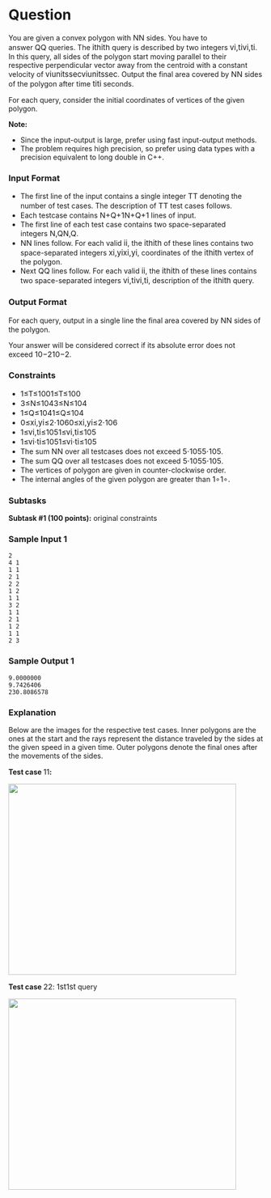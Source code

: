 # Question
<p class=" mathjax-support">You are given a convex polygon with&nbsp;<span id="MathJax-Element-1-Frame" class="MathJax" style="box-sizing: border-box; display: inline; font-style: normal; font-weight: normal; line-height: normal; font-size: 15px; text-indent: 0px; text-align: left; text-transform: none; letter-spacing: normal; word-spacing: normal; overflow-wrap: normal; white-space: nowrap; float: none; direction: ltr; max-width: none; max-height: none; min-width: 0px; min-height: 0px; border: 0px; padding: 0px; margin: 0px; position: relative;" tabindex="0" role="presentation" data-mathml="&lt;math xmlns=&quot;http://www.w3.org/1998/Math/MathML&quot;&gt;&lt;mi&gt;N&lt;/mi&gt;&lt;/math&gt;"><span id="MathJax-Span-1" class="math"><span id="MathJax-Span-2" class="mrow"><span id="MathJax-Span-3" class="mi">N</span></span></span><span class="MJX_Assistive_MathML" role="presentation">N</span></span>&nbsp;sides. You have to answer&nbsp;<span id="MathJax-Element-2-Frame" class="MathJax" style="box-sizing: border-box; display: inline; font-style: normal; font-weight: normal; line-height: normal; font-size: 15px; text-indent: 0px; text-align: left; text-transform: none; letter-spacing: normal; word-spacing: normal; overflow-wrap: normal; white-space: nowrap; float: none; direction: ltr; max-width: none; max-height: none; min-width: 0px; min-height: 0px; border: 0px; padding: 0px; margin: 0px; position: relative;" tabindex="0" role="presentation" data-mathml="&lt;math xmlns=&quot;http://www.w3.org/1998/Math/MathML&quot;&gt;&lt;mi&gt;Q&lt;/mi&gt;&lt;/math&gt;"><span id="MathJax-Span-4" class="math"><span id="MathJax-Span-5" class="mrow"><span id="MathJax-Span-6" class="mi">Q</span></span></span><span class="MJX_Assistive_MathML" role="presentation">Q</span></span>&nbsp;queries. The&nbsp;<span id="MathJax-Element-3-Frame" class="MathJax" style="box-sizing: border-box; display: inline; font-style: normal; font-weight: normal; line-height: normal; font-size: 15px; text-indent: 0px; text-align: left; text-transform: none; letter-spacing: normal; word-spacing: normal; overflow-wrap: normal; white-space: nowrap; float: none; direction: ltr; max-width: none; max-height: none; min-width: 0px; min-height: 0px; border: 0px; padding: 0px; margin: 0px; position: relative;" tabindex="0" role="presentation" data-mathml="&lt;math xmlns=&quot;http://www.w3.org/1998/Math/MathML&quot;&gt;&lt;msup&gt;&lt;mi&gt;i&lt;/mi&gt;&lt;mrow class=&quot;MJX-TeXAtom-ORD&quot;&gt;&lt;mi&gt;t&lt;/mi&gt;&lt;mi&gt;h&lt;/mi&gt;&lt;/mrow&gt;&lt;/msup&gt;&lt;/math&gt;"><span id="MathJax-Span-7" class="math"><span id="MathJax-Span-8" class="mrow"><span id="MathJax-Span-9" class="msubsup"><span id="MathJax-Span-10" class="mi">i</span><span id="MathJax-Span-11" class="texatom"><span id="MathJax-Span-12" class="mrow"><span id="MathJax-Span-13" class="mi">t</span><span id="MathJax-Span-14" class="mi">h</span></span></span></span></span></span><span class="MJX_Assistive_MathML" role="presentation">ith</span></span>&nbsp;query is described by two integers&nbsp;<span id="MathJax-Element-4-Frame" class="MathJax" style="box-sizing: border-box; display: inline; font-style: normal; font-weight: normal; line-height: normal; font-size: 15px; text-indent: 0px; text-align: left; text-transform: none; letter-spacing: normal; word-spacing: normal; overflow-wrap: normal; white-space: nowrap; float: none; direction: ltr; max-width: none; max-height: none; min-width: 0px; min-height: 0px; border: 0px; padding: 0px; margin: 0px; position: relative;" tabindex="0" role="presentation" data-mathml="&lt;math xmlns=&quot;http://www.w3.org/1998/Math/MathML&quot;&gt;&lt;msub&gt;&lt;mi&gt;v&lt;/mi&gt;&lt;mi&gt;i&lt;/mi&gt;&lt;/msub&gt;&lt;mo&gt;,&lt;/mo&gt;&lt;msub&gt;&lt;mi&gt;t&lt;/mi&gt;&lt;mi&gt;i&lt;/mi&gt;&lt;/msub&gt;&lt;/math&gt;"><span id="MathJax-Span-15" class="math"><span id="MathJax-Span-16" class="mrow"><span id="MathJax-Span-17" class="msubsup"><span id="MathJax-Span-18" class="mi">v</span><span id="MathJax-Span-19" class="mi">i</span></span><span id="MathJax-Span-20" class="mo">,</span><span id="MathJax-Span-21" class="msubsup"><span id="MathJax-Span-22" class="mi">t</span><span id="MathJax-Span-23" class="mi">i</span></span></span></span><span class="MJX_Assistive_MathML" role="presentation">vi,ti</span></span>. In this query, all sides of the polygon start moving parallel to their respective perpendicular vector away from the centroid with a constant velocity of&nbsp;<span id="MathJax-Element-5-Frame" class="MathJax" style="box-sizing: border-box; display: inline; font-style: normal; font-weight: normal; line-height: normal; font-size: 15px; text-indent: 0px; text-align: left; text-transform: none; letter-spacing: normal; word-spacing: normal; overflow-wrap: normal; white-space: nowrap; float: none; direction: ltr; max-width: none; max-height: none; min-width: 0px; min-height: 0px; border: 0px; padding: 0px; margin: 0px; position: relative;" tabindex="0" role="presentation" data-mathml="&lt;math xmlns=&quot;http://www.w3.org/1998/Math/MathML&quot;&gt;&lt;msub&gt;&lt;mi&gt;v&lt;/mi&gt;&lt;mi&gt;i&lt;/mi&gt;&lt;/msub&gt;&lt;mfrac&gt;&lt;mrow&gt;&lt;mi&gt;u&lt;/mi&gt;&lt;mi&gt;n&lt;/mi&gt;&lt;mi&gt;i&lt;/mi&gt;&lt;mi&gt;t&lt;/mi&gt;&lt;mi&gt;s&lt;/mi&gt;&lt;/mrow&gt;&lt;mrow&gt;&lt;mi&gt;s&lt;/mi&gt;&lt;mi&gt;e&lt;/mi&gt;&lt;mi&gt;c&lt;/mi&gt;&lt;/mrow&gt;&lt;/mfrac&gt;&lt;/math&gt;"><span id="MathJax-Span-24" class="math"><span id="MathJax-Span-25" class="mrow"><span id="MathJax-Span-26" class="msubsup"><span id="MathJax-Span-27" class="mi">v</span><span id="MathJax-Span-28" class="mi">i</span></span><span id="MathJax-Span-29" class="mfrac"><span id="MathJax-Span-30" class="mrow"><span id="MathJax-Span-31" class="mi">u</span><span id="MathJax-Span-32" class="mi">n</span><span id="MathJax-Span-33" class="mi">i</span><span id="MathJax-Span-34" class="mi">t</span><span id="MathJax-Span-35" class="mi">s</span></span><span id="MathJax-Span-36" class="mrow"><span id="MathJax-Span-37" class="mi">s</span><span id="MathJax-Span-38" class="mi">e</span><span id="MathJax-Span-39" class="mi">c</span></span></span></span></span><span class="MJX_Assistive_MathML" role="presentation">viunitssec</span></span>. Output the final area covered by&nbsp;<span id="MathJax-Element-6-Frame" class="MathJax" style="box-sizing: border-box; display: inline; font-style: normal; font-weight: normal; line-height: normal; font-size: 15px; text-indent: 0px; text-align: left; text-transform: none; letter-spacing: normal; word-spacing: normal; overflow-wrap: normal; white-space: nowrap; float: none; direction: ltr; max-width: none; max-height: none; min-width: 0px; min-height: 0px; border: 0px; padding: 0px; margin: 0px; position: relative;" tabindex="0" role="presentation" data-mathml="&lt;math xmlns=&quot;http://www.w3.org/1998/Math/MathML&quot;&gt;&lt;mi&gt;N&lt;/mi&gt;&lt;/math&gt;"><span id="MathJax-Span-40" class="math"><span id="MathJax-Span-41" class="mrow"><span id="MathJax-Span-42" class="mi">N</span></span></span><span class="MJX_Assistive_MathML" role="presentation">N</span></span>&nbsp;sides of the polygon after time&nbsp;<span id="MathJax-Element-7-Frame" class="MathJax" style="box-sizing: border-box; display: inline; font-style: normal; font-weight: normal; line-height: normal; font-size: 15px; text-indent: 0px; text-align: left; text-transform: none; letter-spacing: normal; word-spacing: normal; overflow-wrap: normal; white-space: nowrap; float: none; direction: ltr; max-width: none; max-height: none; min-width: 0px; min-height: 0px; border: 0px; padding: 0px; margin: 0px; position: relative;" tabindex="0" role="presentation" data-mathml="&lt;math xmlns=&quot;http://www.w3.org/1998/Math/MathML&quot;&gt;&lt;msub&gt;&lt;mi&gt;t&lt;/mi&gt;&lt;mi&gt;i&lt;/mi&gt;&lt;/msub&gt;&lt;/math&gt;"><span id="MathJax-Span-43" class="math"><span id="MathJax-Span-44" class="mrow"><span id="MathJax-Span-45" class="msubsup"><span id="MathJax-Span-46" class="mi">t</span><span id="MathJax-Span-47" class="mi">i</span></span></span></span><span class="MJX_Assistive_MathML" role="presentation">ti</span></span>&nbsp;seconds.</p>
<p class=" mathjax-support">For each query, consider the initial coordinates of vertices of the given polygon.</p>
<p class=" mathjax-support"><strong class=" mathjax-support">Note:</strong></p>
<ul class=" mathjax-support">
<li class=" mathjax-support">Since the input-output is large, prefer using fast input-output methods.</li>
<li class=" mathjax-support">The problem requires high precision, so prefer using data types with a precision equivalent to long double in C++.</li>
</ul>
<h3 class=" mathjax-support">Input Format</h3>
<ul class=" mathjax-support">
<li class=" mathjax-support">The first line of the input contains a single integer&nbsp;<span id="MathJax-Element-8-Frame" class="MathJax" style="box-sizing: border-box; display: inline; font-style: normal; font-weight: normal; line-height: normal; font-size: 15px; text-indent: 0px; text-align: left; text-transform: none; letter-spacing: normal; word-spacing: normal; overflow-wrap: normal; white-space: nowrap; float: none; direction: ltr; max-width: none; max-height: none; min-width: 0px; min-height: 0px; border: 0px; padding: 0px; margin: 0px; position: relative;" tabindex="0" role="presentation" data-mathml="&lt;math xmlns=&quot;http://www.w3.org/1998/Math/MathML&quot;&gt;&lt;mi&gt;T&lt;/mi&gt;&lt;/math&gt;"><span id="MathJax-Span-48" class="math"><span id="MathJax-Span-49" class="mrow"><span id="MathJax-Span-50" class="mi">T</span></span></span><span class="MJX_Assistive_MathML" role="presentation">T</span></span>&nbsp;denoting the number of test cases. The description of&nbsp;<span id="MathJax-Element-9-Frame" class="MathJax" style="box-sizing: border-box; display: inline; font-style: normal; font-weight: normal; line-height: normal; font-size: 15px; text-indent: 0px; text-align: left; text-transform: none; letter-spacing: normal; word-spacing: normal; overflow-wrap: normal; white-space: nowrap; float: none; direction: ltr; max-width: none; max-height: none; min-width: 0px; min-height: 0px; border: 0px; padding: 0px; margin: 0px; position: relative;" tabindex="0" role="presentation" data-mathml="&lt;math xmlns=&quot;http://www.w3.org/1998/Math/MathML&quot;&gt;&lt;mi&gt;T&lt;/mi&gt;&lt;/math&gt;"><span id="MathJax-Span-51" class="math"><span id="MathJax-Span-52" class="mrow"><span id="MathJax-Span-53" class="mi">T</span></span></span><span class="MJX_Assistive_MathML" role="presentation">T</span></span>&nbsp;test cases follows.</li>
<li class=" mathjax-support">Each testcase contains&nbsp;<span id="MathJax-Element-10-Frame" class="MathJax" style="box-sizing: border-box; display: inline; font-style: normal; font-weight: normal; line-height: normal; font-size: 15px; text-indent: 0px; text-align: left; text-transform: none; letter-spacing: normal; word-spacing: normal; overflow-wrap: normal; white-space: nowrap; float: none; direction: ltr; max-width: none; max-height: none; min-width: 0px; min-height: 0px; border: 0px; padding: 0px; margin: 0px; position: relative;" tabindex="0" role="presentation" data-mathml="&lt;math xmlns=&quot;http://www.w3.org/1998/Math/MathML&quot;&gt;&lt;mi&gt;N&lt;/mi&gt;&lt;mo&gt;+&lt;/mo&gt;&lt;mi&gt;Q&lt;/mi&gt;&lt;mo&gt;+&lt;/mo&gt;&lt;mn&gt;1&lt;/mn&gt;&lt;/math&gt;"><span id="MathJax-Span-54" class="math"><span id="MathJax-Span-55" class="mrow"><span id="MathJax-Span-56" class="mi">N</span><span id="MathJax-Span-57" class="mo">+</span><span id="MathJax-Span-58" class="mi">Q</span><span id="MathJax-Span-59" class="mo">+</span><span id="MathJax-Span-60" class="mn">1</span></span></span><span class="MJX_Assistive_MathML" role="presentation">N+Q+1</span></span>&nbsp;lines of input.</li>
<li class=" mathjax-support">The first line of each test case contains two space-separated integers&nbsp;<span id="MathJax-Element-11-Frame" class="MathJax" style="box-sizing: border-box; display: inline; font-style: normal; font-weight: normal; line-height: normal; font-size: 15px; text-indent: 0px; text-align: left; text-transform: none; letter-spacing: normal; word-spacing: normal; overflow-wrap: normal; white-space: nowrap; float: none; direction: ltr; max-width: none; max-height: none; min-width: 0px; min-height: 0px; border: 0px; padding: 0px; margin: 0px; position: relative;" tabindex="0" role="presentation" data-mathml="&lt;math xmlns=&quot;http://www.w3.org/1998/Math/MathML&quot;&gt;&lt;mi&gt;N&lt;/mi&gt;&lt;mo&gt;,&lt;/mo&gt;&lt;mi&gt;Q&lt;/mi&gt;&lt;/math&gt;"><span id="MathJax-Span-61" class="math"><span id="MathJax-Span-62" class="mrow"><span id="MathJax-Span-63" class="mi">N</span><span id="MathJax-Span-64" class="mo">,</span><span id="MathJax-Span-65" class="mi">Q</span></span></span><span class="MJX_Assistive_MathML" role="presentation">N,Q</span></span>.</li>
<li class=" mathjax-support"><span id="MathJax-Element-12-Frame" class="MathJax" style="box-sizing: border-box; display: inline; font-style: normal; font-weight: normal; line-height: normal; font-size: 15px; text-indent: 0px; text-align: left; text-transform: none; letter-spacing: normal; word-spacing: normal; overflow-wrap: normal; white-space: nowrap; float: none; direction: ltr; max-width: none; max-height: none; min-width: 0px; min-height: 0px; border: 0px; padding: 0px; margin: 0px; position: relative;" tabindex="0" role="presentation" data-mathml="&lt;math xmlns=&quot;http://www.w3.org/1998/Math/MathML&quot;&gt;&lt;mi&gt;N&lt;/mi&gt;&lt;/math&gt;"><span id="MathJax-Span-66" class="math"><span id="MathJax-Span-67" class="mrow"><span id="MathJax-Span-68" class="mi">N</span></span></span><span class="MJX_Assistive_MathML" role="presentation">N</span></span>&nbsp;lines follow. For each valid&nbsp;<span id="MathJax-Element-13-Frame" class="MathJax" style="box-sizing: border-box; display: inline; font-style: normal; font-weight: normal; line-height: normal; font-size: 15px; text-indent: 0px; text-align: left; text-transform: none; letter-spacing: normal; word-spacing: normal; overflow-wrap: normal; white-space: nowrap; float: none; direction: ltr; max-width: none; max-height: none; min-width: 0px; min-height: 0px; border: 0px; padding: 0px; margin: 0px; position: relative;" tabindex="0" role="presentation" data-mathml="&lt;math xmlns=&quot;http://www.w3.org/1998/Math/MathML&quot;&gt;&lt;mi&gt;i&lt;/mi&gt;&lt;/math&gt;"><span id="MathJax-Span-69" class="math"><span id="MathJax-Span-70" class="mrow"><span id="MathJax-Span-71" class="mi">i</span></span></span><span class="MJX_Assistive_MathML" role="presentation">i</span></span>, the&nbsp;<span id="MathJax-Element-14-Frame" class="MathJax" style="box-sizing: border-box; display: inline; font-style: normal; font-weight: normal; line-height: normal; font-size: 15px; text-indent: 0px; text-align: left; text-transform: none; letter-spacing: normal; word-spacing: normal; overflow-wrap: normal; white-space: nowrap; float: none; direction: ltr; max-width: none; max-height: none; min-width: 0px; min-height: 0px; border: 0px; padding: 0px; margin: 0px; position: relative;" tabindex="0" role="presentation" data-mathml="&lt;math xmlns=&quot;http://www.w3.org/1998/Math/MathML&quot;&gt;&lt;msup&gt;&lt;mi&gt;i&lt;/mi&gt;&lt;mrow class=&quot;MJX-TeXAtom-ORD&quot;&gt;&lt;mi&gt;t&lt;/mi&gt;&lt;mi&gt;h&lt;/mi&gt;&lt;/mrow&gt;&lt;/msup&gt;&lt;/math&gt;"><span id="MathJax-Span-72" class="math"><span id="MathJax-Span-73" class="mrow"><span id="MathJax-Span-74" class="msubsup"><span id="MathJax-Span-75" class="mi">i</span><span id="MathJax-Span-76" class="texatom"><span id="MathJax-Span-77" class="mrow"><span id="MathJax-Span-78" class="mi">t</span><span id="MathJax-Span-79" class="mi">h</span></span></span></span></span></span><span class="MJX_Assistive_MathML" role="presentation">ith</span></span>&nbsp;of these lines contains two space-separated integers&nbsp;<span id="MathJax-Element-15-Frame" class="MathJax" style="box-sizing: border-box; display: inline; font-style: normal; font-weight: normal; line-height: normal; font-size: 15px; text-indent: 0px; text-align: left; text-transform: none; letter-spacing: normal; word-spacing: normal; overflow-wrap: normal; white-space: nowrap; float: none; direction: ltr; max-width: none; max-height: none; min-width: 0px; min-height: 0px; border: 0px; padding: 0px; margin: 0px; position: relative;" tabindex="0" role="presentation" data-mathml="&lt;math xmlns=&quot;http://www.w3.org/1998/Math/MathML&quot;&gt;&lt;msub&gt;&lt;mi&gt;x&lt;/mi&gt;&lt;mi&gt;i&lt;/mi&gt;&lt;/msub&gt;&lt;mo&gt;,&lt;/mo&gt;&lt;msub&gt;&lt;mi&gt;y&lt;/mi&gt;&lt;mi&gt;i&lt;/mi&gt;&lt;/msub&gt;&lt;/math&gt;"><span id="MathJax-Span-80" class="math"><span id="MathJax-Span-81" class="mrow"><span id="MathJax-Span-82" class="msubsup"><span id="MathJax-Span-83" class="mi">x</span><span id="MathJax-Span-84" class="mi">i</span></span><span id="MathJax-Span-85" class="mo">,</span><span id="MathJax-Span-86" class="msubsup"><span id="MathJax-Span-87" class="mi">y</span><span id="MathJax-Span-88" class="mi">i</span></span></span></span><span class="MJX_Assistive_MathML" role="presentation">xi,yi</span></span>, coordinates of the&nbsp;<span id="MathJax-Element-16-Frame" class="MathJax" style="box-sizing: border-box; display: inline; font-style: normal; font-weight: normal; line-height: normal; font-size: 15px; text-indent: 0px; text-align: left; text-transform: none; letter-spacing: normal; word-spacing: normal; overflow-wrap: normal; white-space: nowrap; float: none; direction: ltr; max-width: none; max-height: none; min-width: 0px; min-height: 0px; border: 0px; padding: 0px; margin: 0px; position: relative;" tabindex="0" role="presentation" data-mathml="&lt;math xmlns=&quot;http://www.w3.org/1998/Math/MathML&quot;&gt;&lt;msup&gt;&lt;mi&gt;i&lt;/mi&gt;&lt;mrow class=&quot;MJX-TeXAtom-ORD&quot;&gt;&lt;mi&gt;t&lt;/mi&gt;&lt;mi&gt;h&lt;/mi&gt;&lt;/mrow&gt;&lt;/msup&gt;&lt;/math&gt;"><span id="MathJax-Span-89" class="math"><span id="MathJax-Span-90" class="mrow"><span id="MathJax-Span-91" class="msubsup"><span id="MathJax-Span-92" class="mi">i</span><span id="MathJax-Span-93" class="texatom"><span id="MathJax-Span-94" class="mrow"><span id="MathJax-Span-95" class="mi">t</span><span id="MathJax-Span-96" class="mi">h</span></span></span></span></span></span><span class="MJX_Assistive_MathML" role="presentation">ith</span></span>&nbsp;vertex of the polygon.</li>
<li class=" mathjax-support">Next&nbsp;<span id="MathJax-Element-17-Frame" class="MathJax" style="box-sizing: border-box; display: inline; font-style: normal; font-weight: normal; line-height: normal; font-size: 15px; text-indent: 0px; text-align: left; text-transform: none; letter-spacing: normal; word-spacing: normal; overflow-wrap: normal; white-space: nowrap; float: none; direction: ltr; max-width: none; max-height: none; min-width: 0px; min-height: 0px; border: 0px; padding: 0px; margin: 0px; position: relative;" tabindex="0" role="presentation" data-mathml="&lt;math xmlns=&quot;http://www.w3.org/1998/Math/MathML&quot;&gt;&lt;mi&gt;Q&lt;/mi&gt;&lt;/math&gt;"><span id="MathJax-Span-97" class="math"><span id="MathJax-Span-98" class="mrow"><span id="MathJax-Span-99" class="mi">Q</span></span></span><span class="MJX_Assistive_MathML" role="presentation">Q</span></span>&nbsp;lines follow. For each valid&nbsp;<span id="MathJax-Element-18-Frame" class="MathJax" style="box-sizing: border-box; display: inline; font-style: normal; font-weight: normal; line-height: normal; font-size: 15px; text-indent: 0px; text-align: left; text-transform: none; letter-spacing: normal; word-spacing: normal; overflow-wrap: normal; white-space: nowrap; float: none; direction: ltr; max-width: none; max-height: none; min-width: 0px; min-height: 0px; border: 0px; padding: 0px; margin: 0px; position: relative;" tabindex="0" role="presentation" data-mathml="&lt;math xmlns=&quot;http://www.w3.org/1998/Math/MathML&quot;&gt;&lt;mi&gt;i&lt;/mi&gt;&lt;/math&gt;"><span id="MathJax-Span-100" class="math"><span id="MathJax-Span-101" class="mrow"><span id="MathJax-Span-102" class="mi">i</span></span></span><span class="MJX_Assistive_MathML" role="presentation">i</span></span>, the&nbsp;<span id="MathJax-Element-19-Frame" class="MathJax" style="box-sizing: border-box; display: inline; font-style: normal; font-weight: normal; line-height: normal; font-size: 15px; text-indent: 0px; text-align: left; text-transform: none; letter-spacing: normal; word-spacing: normal; overflow-wrap: normal; white-space: nowrap; float: none; direction: ltr; max-width: none; max-height: none; min-width: 0px; min-height: 0px; border: 0px; padding: 0px; margin: 0px; position: relative;" tabindex="0" role="presentation" data-mathml="&lt;math xmlns=&quot;http://www.w3.org/1998/Math/MathML&quot;&gt;&lt;msup&gt;&lt;mi&gt;i&lt;/mi&gt;&lt;mrow class=&quot;MJX-TeXAtom-ORD&quot;&gt;&lt;mi&gt;t&lt;/mi&gt;&lt;mi&gt;h&lt;/mi&gt;&lt;/mrow&gt;&lt;/msup&gt;&lt;/math&gt;"><span id="MathJax-Span-103" class="math"><span id="MathJax-Span-104" class="mrow"><span id="MathJax-Span-105" class="msubsup"><span id="MathJax-Span-106" class="mi">i</span><span id="MathJax-Span-107" class="texatom"><span id="MathJax-Span-108" class="mrow"><span id="MathJax-Span-109" class="mi">t</span><span id="MathJax-Span-110" class="mi">h</span></span></span></span></span></span><span class="MJX_Assistive_MathML" role="presentation">ith</span></span>&nbsp;of these lines contains two space-separated integers&nbsp;<span id="MathJax-Element-20-Frame" class="MathJax" style="box-sizing: border-box; display: inline; font-style: normal; font-weight: normal; line-height: normal; font-size: 15px; text-indent: 0px; text-align: left; text-transform: none; letter-spacing: normal; word-spacing: normal; overflow-wrap: normal; white-space: nowrap; float: none; direction: ltr; max-width: none; max-height: none; min-width: 0px; min-height: 0px; border: 0px; padding: 0px; margin: 0px; position: relative;" tabindex="0" role="presentation" data-mathml="&lt;math xmlns=&quot;http://www.w3.org/1998/Math/MathML&quot;&gt;&lt;msub&gt;&lt;mi&gt;v&lt;/mi&gt;&lt;mi&gt;i&lt;/mi&gt;&lt;/msub&gt;&lt;mo&gt;,&lt;/mo&gt;&lt;msub&gt;&lt;mi&gt;t&lt;/mi&gt;&lt;mi&gt;i&lt;/mi&gt;&lt;/msub&gt;&lt;/math&gt;"><span id="MathJax-Span-111" class="math"><span id="MathJax-Span-112" class="mrow"><span id="MathJax-Span-113" class="msubsup"><span id="MathJax-Span-114" class="mi">v</span><span id="MathJax-Span-115" class="mi">i</span></span><span id="MathJax-Span-116" class="mo">,</span><span id="MathJax-Span-117" class="msubsup"><span id="MathJax-Span-118" class="mi">t</span><span id="MathJax-Span-119" class="mi">i</span></span></span></span><span class="MJX_Assistive_MathML" role="presentation">vi,ti</span></span>, description of the&nbsp;<span id="MathJax-Element-21-Frame" class="MathJax" style="box-sizing: border-box; display: inline; font-style: normal; font-weight: normal; line-height: normal; font-size: 15px; text-indent: 0px; text-align: left; text-transform: none; letter-spacing: normal; word-spacing: normal; overflow-wrap: normal; white-space: nowrap; float: none; direction: ltr; max-width: none; max-height: none; min-width: 0px; min-height: 0px; border: 0px; padding: 0px; margin: 0px; position: relative;" tabindex="0" role="presentation" data-mathml="&lt;math xmlns=&quot;http://www.w3.org/1998/Math/MathML&quot;&gt;&lt;msup&gt;&lt;mi&gt;i&lt;/mi&gt;&lt;mrow class=&quot;MJX-TeXAtom-ORD&quot;&gt;&lt;mi&gt;t&lt;/mi&gt;&lt;mi&gt;h&lt;/mi&gt;&lt;/mrow&gt;&lt;/msup&gt;&lt;/math&gt;"><span id="MathJax-Span-120" class="math"><span id="MathJax-Span-121" class="mrow"><span id="MathJax-Span-122" class="msubsup"><span id="MathJax-Span-123" class="mi">i</span><span id="MathJax-Span-124" class="texatom"><span id="MathJax-Span-125" class="mrow"><span id="MathJax-Span-126" class="mi">t</span><span id="MathJax-Span-127" class="mi">h</span></span></span></span></span></span><span class="MJX_Assistive_MathML" role="presentation">ith</span></span>&nbsp;query.</li>
</ul>
<h3 class=" mathjax-support">Output Format</h3>
<p class=" mathjax-support">For each query, output in a single line the final area covered by&nbsp;<span id="MathJax-Element-22-Frame" class="MathJax" style="box-sizing: border-box; display: inline; font-style: normal; font-weight: normal; line-height: normal; font-size: 15px; text-indent: 0px; text-align: left; text-transform: none; letter-spacing: normal; word-spacing: normal; overflow-wrap: normal; white-space: nowrap; float: none; direction: ltr; max-width: none; max-height: none; min-width: 0px; min-height: 0px; border: 0px; padding: 0px; margin: 0px; position: relative;" tabindex="0" role="presentation" data-mathml="&lt;math xmlns=&quot;http://www.w3.org/1998/Math/MathML&quot;&gt;&lt;mi&gt;N&lt;/mi&gt;&lt;/math&gt;"><span id="MathJax-Span-128" class="math"><span id="MathJax-Span-129" class="mrow"><span id="MathJax-Span-130" class="mi">N</span></span></span><span class="MJX_Assistive_MathML" role="presentation">N</span></span>&nbsp;sides of the polygon.</p>
<p class=" mathjax-support">Your answer will be considered correct if its absolute error does not exceed&nbsp;<span id="MathJax-Element-23-Frame" class="MathJax" style="box-sizing: border-box; display: inline; font-style: normal; font-weight: normal; line-height: normal; font-size: 15px; text-indent: 0px; text-align: left; text-transform: none; letter-spacing: normal; word-spacing: normal; overflow-wrap: normal; white-space: nowrap; float: none; direction: ltr; max-width: none; max-height: none; min-width: 0px; min-height: 0px; border: 0px; padding: 0px; margin: 0px; position: relative;" tabindex="0" role="presentation" data-mathml="&lt;math xmlns=&quot;http://www.w3.org/1998/Math/MathML&quot;&gt;&lt;msup&gt;&lt;mn&gt;10&lt;/mn&gt;&lt;mrow class=&quot;MJX-TeXAtom-ORD&quot;&gt;&lt;mo&gt;&amp;#x2212;&lt;/mo&gt;&lt;mn&gt;2&lt;/mn&gt;&lt;/mrow&gt;&lt;/msup&gt;&lt;/math&gt;"><span id="MathJax-Span-131" class="math"><span id="MathJax-Span-132" class="mrow"><span id="MathJax-Span-133" class="msubsup"><span id="MathJax-Span-134" class="mn">10</span><span id="MathJax-Span-135" class="texatom"><span id="MathJax-Span-136" class="mrow"><span id="MathJax-Span-137" class="mo">&minus;</span><span id="MathJax-Span-138" class="mn">2</span></span></span></span></span></span><span class="MJX_Assistive_MathML" role="presentation">10&minus;2</span></span>.</p>
<h3 class=" mathjax-support">Constraints</h3>
<ul class=" mathjax-support">
<li class=" mathjax-support"><span id="MathJax-Element-24-Frame" class="MathJax" style="box-sizing: border-box; display: inline; font-style: normal; font-weight: normal; line-height: normal; font-size: 15px; text-indent: 0px; text-align: left; text-transform: none; letter-spacing: normal; word-spacing: normal; overflow-wrap: normal; white-space: nowrap; float: none; direction: ltr; max-width: none; max-height: none; min-width: 0px; min-height: 0px; border: 0px; padding: 0px; margin: 0px; position: relative;" tabindex="0" role="presentation" data-mathml="&lt;math xmlns=&quot;http://www.w3.org/1998/Math/MathML&quot;&gt;&lt;mn&gt;1&lt;/mn&gt;&lt;mo&gt;&amp;#x2264;&lt;/mo&gt;&lt;mi&gt;T&lt;/mi&gt;&lt;mo&gt;&amp;#x2264;&lt;/mo&gt;&lt;mn&gt;100&lt;/mn&gt;&lt;/math&gt;"><span id="MathJax-Span-139" class="math"><span id="MathJax-Span-140" class="mrow"><span id="MathJax-Span-141" class="mn">1</span><span id="MathJax-Span-142" class="mo">&le;</span><span id="MathJax-Span-143" class="mi">T</span><span id="MathJax-Span-144" class="mo">&le;</span><span id="MathJax-Span-145" class="mn">100</span></span></span><span class="MJX_Assistive_MathML" role="presentation">1&le;T&le;100</span></span></li>
<li class=" mathjax-support"><span id="MathJax-Element-25-Frame" class="MathJax" style="box-sizing: border-box; display: inline; font-style: normal; font-weight: normal; line-height: normal; font-size: 15px; text-indent: 0px; text-align: left; text-transform: none; letter-spacing: normal; word-spacing: normal; overflow-wrap: normal; white-space: nowrap; float: none; direction: ltr; max-width: none; max-height: none; min-width: 0px; min-height: 0px; border: 0px; padding: 0px; margin: 0px; position: relative;" tabindex="0" role="presentation" data-mathml="&lt;math xmlns=&quot;http://www.w3.org/1998/Math/MathML&quot;&gt;&lt;mn&gt;3&lt;/mn&gt;&lt;mo&gt;&amp;#x2264;&lt;/mo&gt;&lt;mi&gt;N&lt;/mi&gt;&lt;mo&gt;&amp;#x2264;&lt;/mo&gt;&lt;msup&gt;&lt;mn&gt;10&lt;/mn&gt;&lt;mn&gt;4&lt;/mn&gt;&lt;/msup&gt;&lt;/math&gt;"><span id="MathJax-Span-146" class="math"><span id="MathJax-Span-147" class="mrow"><span id="MathJax-Span-148" class="mn">3</span><span id="MathJax-Span-149" class="mo">&le;</span><span id="MathJax-Span-150" class="mi">N</span><span id="MathJax-Span-151" class="mo">&le;</span><span id="MathJax-Span-152" class="msubsup"><span id="MathJax-Span-153" class="mn">10</span><span id="MathJax-Span-154" class="mn">4</span></span></span></span><span class="MJX_Assistive_MathML" role="presentation">3&le;N&le;104</span></span></li>
<li class=" mathjax-support"><span id="MathJax-Element-26-Frame" class="MathJax" style="box-sizing: border-box; display: inline; font-style: normal; font-weight: normal; line-height: normal; font-size: 15px; text-indent: 0px; text-align: left; text-transform: none; letter-spacing: normal; word-spacing: normal; overflow-wrap: normal; white-space: nowrap; float: none; direction: ltr; max-width: none; max-height: none; min-width: 0px; min-height: 0px; border: 0px; padding: 0px; margin: 0px; position: relative;" tabindex="0" role="presentation" data-mathml="&lt;math xmlns=&quot;http://www.w3.org/1998/Math/MathML&quot;&gt;&lt;mn&gt;1&lt;/mn&gt;&lt;mo&gt;&amp;#x2264;&lt;/mo&gt;&lt;mi&gt;Q&lt;/mi&gt;&lt;mo&gt;&amp;#x2264;&lt;/mo&gt;&lt;msup&gt;&lt;mn&gt;10&lt;/mn&gt;&lt;mn&gt;4&lt;/mn&gt;&lt;/msup&gt;&lt;/math&gt;"><span id="MathJax-Span-155" class="math"><span id="MathJax-Span-156" class="mrow"><span id="MathJax-Span-157" class="mn">1</span><span id="MathJax-Span-158" class="mo">&le;</span><span id="MathJax-Span-159" class="mi">Q</span><span id="MathJax-Span-160" class="mo">&le;</span><span id="MathJax-Span-161" class="msubsup"><span id="MathJax-Span-162" class="mn">10</span><span id="MathJax-Span-163" class="mn">4</span></span></span></span><span class="MJX_Assistive_MathML" role="presentation">1&le;Q&le;104</span></span></li>
<li class=" mathjax-support"><span id="MathJax-Element-27-Frame" class="MathJax" style="box-sizing: border-box; display: inline; font-style: normal; font-weight: normal; line-height: normal; font-size: 15px; text-indent: 0px; text-align: left; text-transform: none; letter-spacing: normal; word-spacing: normal; overflow-wrap: normal; white-space: nowrap; float: none; direction: ltr; max-width: none; max-height: none; min-width: 0px; min-height: 0px; border: 0px; padding: 0px; margin: 0px; position: relative;" tabindex="0" role="presentation" data-mathml="&lt;math xmlns=&quot;http://www.w3.org/1998/Math/MathML&quot;&gt;&lt;mn&gt;0&lt;/mn&gt;&lt;mo&gt;&amp;#x2264;&lt;/mo&gt;&lt;msub&gt;&lt;mi&gt;x&lt;/mi&gt;&lt;mi&gt;i&lt;/mi&gt;&lt;/msub&gt;&lt;mo&gt;,&lt;/mo&gt;&lt;msub&gt;&lt;mi&gt;y&lt;/mi&gt;&lt;mi&gt;i&lt;/mi&gt;&lt;/msub&gt;&lt;mo&gt;&amp;#x2264;&lt;/mo&gt;&lt;mn&gt;2&lt;/mn&gt;&lt;mo&gt;&amp;#x22C5;&lt;/mo&gt;&lt;msup&gt;&lt;mn&gt;10&lt;/mn&gt;&lt;mn&gt;6&lt;/mn&gt;&lt;/msup&gt;&lt;/math&gt;"><span id="MathJax-Span-164" class="math"><span id="MathJax-Span-165" class="mrow"><span id="MathJax-Span-166" class="mn">0</span><span id="MathJax-Span-167" class="mo">&le;</span><span id="MathJax-Span-168" class="msubsup"><span id="MathJax-Span-169" class="mi">x</span><span id="MathJax-Span-170" class="mi">i</span></span><span id="MathJax-Span-171" class="mo">,</span><span id="MathJax-Span-172" class="msubsup"><span id="MathJax-Span-173" class="mi">y</span><span id="MathJax-Span-174" class="mi">i</span></span><span id="MathJax-Span-175" class="mo">&le;</span><span id="MathJax-Span-176" class="mn">2</span><span id="MathJax-Span-177" class="mo">&sdot;</span><span id="MathJax-Span-178" class="msubsup"><span id="MathJax-Span-179" class="mn">10</span><span id="MathJax-Span-180" class="mn">6</span></span></span></span><span class="MJX_Assistive_MathML" role="presentation">0&le;xi,yi&le;2&sdot;106</span></span></li>
<li class=" mathjax-support"><span id="MathJax-Element-28-Frame" class="MathJax" style="box-sizing: border-box; display: inline; font-style: normal; font-weight: normal; line-height: normal; font-size: 15px; text-indent: 0px; text-align: left; text-transform: none; letter-spacing: normal; word-spacing: normal; overflow-wrap: normal; white-space: nowrap; float: none; direction: ltr; max-width: none; max-height: none; min-width: 0px; min-height: 0px; border: 0px; padding: 0px; margin: 0px; position: relative;" tabindex="0" role="presentation" data-mathml="&lt;math xmlns=&quot;http://www.w3.org/1998/Math/MathML&quot;&gt;&lt;mn&gt;1&lt;/mn&gt;&lt;mo&gt;&amp;#x2264;&lt;/mo&gt;&lt;msub&gt;&lt;mi&gt;v&lt;/mi&gt;&lt;mi&gt;i&lt;/mi&gt;&lt;/msub&gt;&lt;mo&gt;,&lt;/mo&gt;&lt;msub&gt;&lt;mi&gt;t&lt;/mi&gt;&lt;mi&gt;i&lt;/mi&gt;&lt;/msub&gt;&lt;mo&gt;&amp;#x2264;&lt;/mo&gt;&lt;msup&gt;&lt;mn&gt;10&lt;/mn&gt;&lt;mn&gt;5&lt;/mn&gt;&lt;/msup&gt;&lt;/math&gt;"><span id="MathJax-Span-181" class="math"><span id="MathJax-Span-182" class="mrow"><span id="MathJax-Span-183" class="mn">1</span><span id="MathJax-Span-184" class="mo">&le;</span><span id="MathJax-Span-185" class="msubsup"><span id="MathJax-Span-186" class="mi">v</span><span id="MathJax-Span-187" class="mi">i</span></span><span id="MathJax-Span-188" class="mo">,</span><span id="MathJax-Span-189" class="msubsup"><span id="MathJax-Span-190" class="mi">t</span><span id="MathJax-Span-191" class="mi">i</span></span><span id="MathJax-Span-192" class="mo">&le;</span><span id="MathJax-Span-193" class="msubsup"><span id="MathJax-Span-194" class="mn">10</span><span id="MathJax-Span-195" class="mn">5</span></span></span></span><span class="MJX_Assistive_MathML" role="presentation">1&le;vi,ti&le;105</span></span></li>
<li class=" mathjax-support"><span id="MathJax-Element-29-Frame" class="MathJax" style="box-sizing: border-box; display: inline; font-style: normal; font-weight: normal; line-height: normal; font-size: 15px; text-indent: 0px; text-align: left; text-transform: none; letter-spacing: normal; word-spacing: normal; overflow-wrap: normal; white-space: nowrap; float: none; direction: ltr; max-width: none; max-height: none; min-width: 0px; min-height: 0px; border: 0px; padding: 0px; margin: 0px; position: relative;" tabindex="0" role="presentation" data-mathml="&lt;math xmlns=&quot;http://www.w3.org/1998/Math/MathML&quot;&gt;&lt;mn&gt;1&lt;/mn&gt;&lt;mo&gt;&amp;#x2264;&lt;/mo&gt;&lt;msub&gt;&lt;mi&gt;v&lt;/mi&gt;&lt;mi&gt;i&lt;/mi&gt;&lt;/msub&gt;&lt;mo&gt;&amp;#x22C5;&lt;/mo&gt;&lt;msub&gt;&lt;mi&gt;t&lt;/mi&gt;&lt;mi&gt;i&lt;/mi&gt;&lt;/msub&gt;&lt;mo&gt;&amp;#x2264;&lt;/mo&gt;&lt;msup&gt;&lt;mn&gt;10&lt;/mn&gt;&lt;mn&gt;5&lt;/mn&gt;&lt;/msup&gt;&lt;/math&gt;"><span id="MathJax-Span-196" class="math"><span id="MathJax-Span-197" class="mrow"><span id="MathJax-Span-198" class="mn">1</span><span id="MathJax-Span-199" class="mo">&le;</span><span id="MathJax-Span-200" class="msubsup"><span id="MathJax-Span-201" class="mi">v</span><span id="MathJax-Span-202" class="mi">i</span></span><span id="MathJax-Span-203" class="mo">&sdot;</span><span id="MathJax-Span-204" class="msubsup"><span id="MathJax-Span-205" class="mi">t</span><span id="MathJax-Span-206" class="mi">i</span></span><span id="MathJax-Span-207" class="mo">&le;</span><span id="MathJax-Span-208" class="msubsup"><span id="MathJax-Span-209" class="mn">10</span><span id="MathJax-Span-210" class="mn">5</span></span></span></span><span class="MJX_Assistive_MathML" role="presentation">1&le;vi&sdot;ti&le;105</span></span></li>
<li class=" mathjax-support">The sum&nbsp;<span id="MathJax-Element-30-Frame" class="MathJax" style="box-sizing: border-box; display: inline; font-style: normal; font-weight: normal; line-height: normal; font-size: 15px; text-indent: 0px; text-align: left; text-transform: none; letter-spacing: normal; word-spacing: normal; overflow-wrap: normal; white-space: nowrap; float: none; direction: ltr; max-width: none; max-height: none; min-width: 0px; min-height: 0px; border: 0px; padding: 0px; margin: 0px; position: relative;" tabindex="0" role="presentation" data-mathml="&lt;math xmlns=&quot;http://www.w3.org/1998/Math/MathML&quot;&gt;&lt;mi&gt;N&lt;/mi&gt;&lt;/math&gt;"><span id="MathJax-Span-211" class="math"><span id="MathJax-Span-212" class="mrow"><span id="MathJax-Span-213" class="mi">N</span></span></span><span class="MJX_Assistive_MathML" role="presentation">N</span></span>&nbsp;over all testcases does not exceed&nbsp;<span id="MathJax-Element-31-Frame" class="MathJax" style="box-sizing: border-box; display: inline; font-style: normal; font-weight: normal; line-height: normal; font-size: 15px; text-indent: 0px; text-align: left; text-transform: none; letter-spacing: normal; word-spacing: normal; overflow-wrap: normal; white-space: nowrap; float: none; direction: ltr; max-width: none; max-height: none; min-width: 0px; min-height: 0px; border: 0px; padding: 0px; margin: 0px; position: relative;" tabindex="0" role="presentation" data-mathml="&lt;math xmlns=&quot;http://www.w3.org/1998/Math/MathML&quot;&gt;&lt;mn&gt;5&lt;/mn&gt;&lt;mo&gt;&amp;#x22C5;&lt;/mo&gt;&lt;msup&gt;&lt;mn&gt;10&lt;/mn&gt;&lt;mn&gt;5&lt;/mn&gt;&lt;/msup&gt;&lt;/math&gt;"><span id="MathJax-Span-214" class="math"><span id="MathJax-Span-215" class="mrow"><span id="MathJax-Span-216" class="mn">5</span><span id="MathJax-Span-217" class="mo">&sdot;</span><span id="MathJax-Span-218" class="msubsup"><span id="MathJax-Span-219" class="mn">10</span><span id="MathJax-Span-220" class="mn">5</span></span></span></span><span class="MJX_Assistive_MathML" role="presentation">5&sdot;105</span></span>.</li>
<li class=" mathjax-support">The sum&nbsp;<span id="MathJax-Element-32-Frame" class="MathJax" style="box-sizing: border-box; display: inline; font-style: normal; font-weight: normal; line-height: normal; font-size: 15px; text-indent: 0px; text-align: left; text-transform: none; letter-spacing: normal; word-spacing: normal; overflow-wrap: normal; white-space: nowrap; float: none; direction: ltr; max-width: none; max-height: none; min-width: 0px; min-height: 0px; border: 0px; padding: 0px; margin: 0px; position: relative;" tabindex="0" role="presentation" data-mathml="&lt;math xmlns=&quot;http://www.w3.org/1998/Math/MathML&quot;&gt;&lt;mi&gt;Q&lt;/mi&gt;&lt;/math&gt;"><span id="MathJax-Span-221" class="math"><span id="MathJax-Span-222" class="mrow"><span id="MathJax-Span-223" class="mi">Q</span></span></span><span class="MJX_Assistive_MathML" role="presentation">Q</span></span>&nbsp;over all testcases does not exceed&nbsp;<span id="MathJax-Element-33-Frame" class="MathJax" style="box-sizing: border-box; display: inline; font-style: normal; font-weight: normal; line-height: normal; font-size: 15px; text-indent: 0px; text-align: left; text-transform: none; letter-spacing: normal; word-spacing: normal; overflow-wrap: normal; white-space: nowrap; float: none; direction: ltr; max-width: none; max-height: none; min-width: 0px; min-height: 0px; border: 0px; padding: 0px; margin: 0px; position: relative;" tabindex="0" role="presentation" data-mathml="&lt;math xmlns=&quot;http://www.w3.org/1998/Math/MathML&quot;&gt;&lt;mn&gt;5&lt;/mn&gt;&lt;mo&gt;&amp;#x22C5;&lt;/mo&gt;&lt;msup&gt;&lt;mn&gt;10&lt;/mn&gt;&lt;mn&gt;5&lt;/mn&gt;&lt;/msup&gt;&lt;/math&gt;"><span id="MathJax-Span-224" class="math"><span id="MathJax-Span-225" class="mrow"><span id="MathJax-Span-226" class="mn">5</span><span id="MathJax-Span-227" class="mo">&sdot;</span><span id="MathJax-Span-228" class="msubsup"><span id="MathJax-Span-229" class="mn">10</span><span id="MathJax-Span-230" class="mn">5</span></span></span></span><span class="MJX_Assistive_MathML" role="presentation">5&sdot;105</span></span>.</li>
<li class=" mathjax-support">The vertices of polygon are given in counter-clockwise order.</li>
<li class=" mathjax-support">The internal angles of the given polygon are greater than&nbsp;<span id="MathJax-Element-34-Frame" class="MathJax" style="box-sizing: border-box; display: inline; font-style: normal; font-weight: normal; line-height: normal; font-size: 15px; text-indent: 0px; text-align: left; text-transform: none; letter-spacing: normal; word-spacing: normal; overflow-wrap: normal; white-space: nowrap; float: none; direction: ltr; max-width: none; max-height: none; min-width: 0px; min-height: 0px; border: 0px; padding: 0px; margin: 0px; position: relative;" tabindex="0" role="presentation" data-mathml="&lt;math xmlns=&quot;http://www.w3.org/1998/Math/MathML&quot;&gt;&lt;msup&gt;&lt;mn&gt;1&lt;/mn&gt;&lt;mrow class=&quot;MJX-TeXAtom-ORD&quot;&gt;&lt;mo&gt;&amp;#x2218;&lt;/mo&gt;&lt;/mrow&gt;&lt;/msup&gt;&lt;/math&gt;"><span id="MathJax-Span-231" class="math"><span id="MathJax-Span-232" class="mrow"><span id="MathJax-Span-233" class="msubsup"><span id="MathJax-Span-234" class="mn">1</span><span id="MathJax-Span-235" class="texatom"><span id="MathJax-Span-236" class="mrow"><span id="MathJax-Span-237" class="mo">∘</span></span></span></span></span></span><span class="MJX_Assistive_MathML" role="presentation">1∘</span></span>.</li>
</ul>
<h3 class=" mathjax-support">Subtasks</h3>
<p class=" mathjax-support"><strong class=" mathjax-support">Subtask #1 (100 points):</strong>&nbsp;original constraints</p>
<h3 class=" mathjax-support">Sample Input&nbsp;1&nbsp;</h3>
<pre class=" mathjax-support"><code class=" mathjax-support">2
4 1
1 1
2 1
2 2
1 2
1 1
3 2
1 1
2 1
1 2
1 1
2 3
</code></pre>
<h3 class=" mathjax-support">Sample Output&nbsp;1&nbsp;</h3>
<pre class=" mathjax-support"><code class=" mathjax-support">9.0000000
9.7426406
230.8086578
</code></pre>
<h3 class=" mathjax-support">Explanation</h3>
<p class=" mathjax-support">Below are the images for the respective test cases. Inner polygons are the ones at the start and the rays represent the distance traveled by the sides at the given speed in a given time. Outer polygons denote the final ones after the movements of the sides.</p>
<p class=" mathjax-support"><strong class=" mathjax-support">Test case&nbsp;<span id="MathJax-Element-35-Frame" class="MathJax" style="box-sizing: border-box; display: inline; font-style: normal; font-weight: normal; line-height: normal; font-size: 15px; text-indent: 0px; text-align: left; text-transform: none; letter-spacing: normal; word-spacing: normal; overflow-wrap: normal; white-space: nowrap; float: none; direction: ltr; max-width: none; max-height: none; min-width: 0px; min-height: 0px; border: 0px; padding: 0px; margin: 0px; position: relative;" tabindex="0" role="presentation" data-mathml="&lt;math xmlns=&quot;http://www.w3.org/1998/Math/MathML&quot;&gt;&lt;mn&gt;1&lt;/mn&gt;&lt;/math&gt;"><span id="MathJax-Span-238" class="math"><span id="MathJax-Span-239" class="mrow"><span id="MathJax-Span-240" class="mn">1</span></span></span><span class="MJX_Assistive_MathML" role="presentation">1</span></span>:</strong></p>
<p class=" mathjax-support"><img class=" mathjax-support" src="https://s3.amazonaws.com/codechef_shared/download/Images/DAANISH/i2.png" width="450" height="378" /></p>
<p class=" mathjax-support"><strong class=" mathjax-support">Test case&nbsp;<span id="MathJax-Element-36-Frame" class="MathJax" style="box-sizing: border-box; display: inline; font-style: normal; font-weight: normal; line-height: normal; font-size: 15px; text-indent: 0px; text-align: left; text-transform: none; letter-spacing: normal; word-spacing: normal; overflow-wrap: normal; white-space: nowrap; float: none; direction: ltr; max-width: none; max-height: none; min-width: 0px; min-height: 0px; border: 0px; padding: 0px; margin: 0px; position: relative;" tabindex="0" role="presentation" data-mathml="&lt;math xmlns=&quot;http://www.w3.org/1998/Math/MathML&quot;&gt;&lt;mn&gt;2&lt;/mn&gt;&lt;/math&gt;"><span id="MathJax-Span-241" class="math"><span id="MathJax-Span-242" class="mrow"><span id="MathJax-Span-243" class="mn">2</span></span></span><span class="MJX_Assistive_MathML" role="presentation">2</span></span></strong>:&nbsp;<span id="MathJax-Element-37-Frame" class="MathJax" style="box-sizing: border-box; display: inline; font-style: normal; font-weight: normal; line-height: normal; font-size: 15px; text-indent: 0px; text-align: left; text-transform: none; letter-spacing: normal; word-spacing: normal; overflow-wrap: normal; white-space: nowrap; float: none; direction: ltr; max-width: none; max-height: none; min-width: 0px; min-height: 0px; border: 0px; padding: 0px; margin: 0px; position: relative;" tabindex="0" role="presentation" data-mathml="&lt;math xmlns=&quot;http://www.w3.org/1998/Math/MathML&quot;&gt;&lt;msup&gt;&lt;mn&gt;1&lt;/mn&gt;&lt;mrow class=&quot;MJX-TeXAtom-ORD&quot;&gt;&lt;mi&gt;s&lt;/mi&gt;&lt;mi&gt;t&lt;/mi&gt;&lt;/mrow&gt;&lt;/msup&gt;&lt;/math&gt;"><span id="MathJax-Span-244" class="math"><span id="MathJax-Span-245" class="mrow"><span id="MathJax-Span-246" class="msubsup"><span id="MathJax-Span-247" class="mn">1</span><span id="MathJax-Span-248" class="texatom"><span id="MathJax-Span-249" class="mrow"><span id="MathJax-Span-250" class="mi">s</span><span id="MathJax-Span-251" class="mi">t</span></span></span></span></span></span><span class="MJX_Assistive_MathML" role="presentation">1st</span></span>&nbsp;query</p>
<p class=" mathjax-support"><img class=" mathjax-support" src="https://s3.amazonaws.com/codechef_shared/download/Images/DAANISH/i1.png" width="450" height="378" /></p>